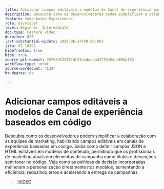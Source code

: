 ```yaml
---
title: Adicionar campos editáveis a modelos de Canal de experiência baseados em código
description: Descubra como os desenvolvedores podem simplificar a colaboração com as equipes de marketing, habilitando campos editáveis em canais de experiência baseados em código. Saiba como definir campos JSON e HTML editáveis em modelos de conteúdo, permitindo que os profissionais de marketing atualizem elementos de campanha como títulos e descrições sem tocar no código. Veja como as políticas de decisão incorporadas melhoram a personalização diretamente nos modelos, aumentando a eficiência, reduzindo erros e acelerando a entrega de campanhas
feature: Code-based Experiences
role: Developer
level: Beginner, Intermediate
doc-type: Feature Video
duration: 428
last-substantial-update: 2025-06-17T00:00:00Z
jira: KT-18362
hidefromtoc: true
hide: true
source-git-commit: 05788d33257fdc01ebdaac4d2718e5dda89bb103
workflow-type: tm+mt
source-wordcount: '134'
ht-degree: 0%

---
```



# Adicionar campos editáveis a modelos de Canal de experiência baseados em código

Descubra como os desenvolvedores podem simplificar a colaboração com as equipes de marketing, habilitando campos editáveis em canais de experiência baseados em código. Saiba como definir campos JSON e HTML editáveis em modelos de conteúdo, permitindo que os profissionais de marketing atualizem elementos de campanha como títulos e descrições sem tocar no código. Veja como as políticas de decisão incorporadas melhoram a personalização diretamente nos modelos, aumentando a eficiência, reduzindo erros e acelerando a entrega de campanhas

>[!VIDEO](https://video.tv.adobe.com/v/3463990/?learn=on&enablevpops)
